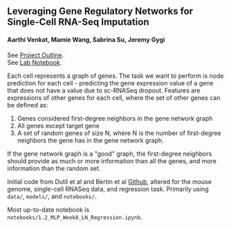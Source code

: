 ## Leveraging Gene Regulatory Networks for Single-Cell RNA-Seq Imputation
#### Aarthi Venkat, Mamie Wang, Sabrina Su, Jeremy Gygi  

See [Project Outline](https://docs.google.com/document/d/10h6cb9x6TQ07ICjDTP_XGZWstaUCvXFzzkDWunZ6Oig/edit?usp=sharing).  
See [Lab Notebook](https://docs.google.com/document/d/1d5JhdnMPuMJjW2eQ5G-IpQSW2K_oHbssvWabjxENqfo/edit?usp=sharing).

Each cell represents a graph of genes. The task we want to perform is node prediction for each cell  - predicting the gene expression value of a gene that does not have a value due to sc-RNASeq dropout. Features are expressions of other genes for each cell, where the set of other genes can be defined as:
1. Genes considered first-degree neighbors in the gene network graph  
2. All genes except target gene  
3. A set of random genes of size N, where N is the number of first-degree neighbors the gene has in the gene network graph.  

If the gene network graph is a "good" graph, the first-degree neighbors should provide as much or more information than all the genes, and more information than the random set.  

Initial code from Dutil et al and Bertin et al [Github](https://github.com/mila-iqia/gene-graph-conv), altered for the mouse genome, single-cell RNASeq data, and regression task. Primarily using `data/`, `models/`, and `notebooks/`.

Most up-to-date notebook is `notebooks/1.2_MLP_Week8_LN_Regression.ipynb`.
